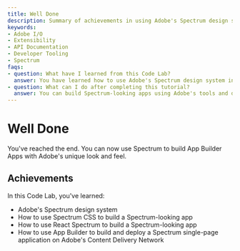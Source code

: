 ```yaml
---
title: Well Done
description: Summary of achievements in using Adobe's Spectrum design system and App Builder.
keywords:
- Adobe I/O
- Extensibility
- API Documentation
- Developer Tooling
- Spectrum
faqs:
- question: What have I learned from this Code Lab?
  answer: You have learned how to use Adobe's Spectrum design system including Spectrum CSS and React Spectrum, and how to build and deploy apps with App Builder.
- question: What can I do after completing this tutorial?
  answer: You can build Spectrum-looking apps using Adobe's tools and deploy single-page applications on Adobe's Content Delivery Network.
---
```

# Well Done

You've reached the end. You can now use Spectrum to build App Builder Apps with Adobe's unique look and feel. 

## Achievements

In this Code Lab, you've learned: 

* Adobe's Spectrum design system
* How to use Spectrum CSS to build a Spectrum-looking app
* How to use React Spectrum to build a Spectrum-looking app
* How to use App Builder to build and deploy a Spectrum single-page application on Adobe's Content Delivery Network
